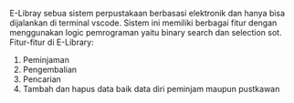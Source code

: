 E-Libray sebua sistem perpustakaan berbasasi elektronik dan hanya bisa dijalankan di terminal vscode. Sistem ini memiliki berbagai fitur dengan menggunakan logic pemrograman yaitu binary search dan selection sot.
Fitur-fitur di E-Library:
1. Peminjaman
2. Pengembalian
3. Pencarian
4. Tambah dan hapus data baik data diri peminjam maupun pustkawan

